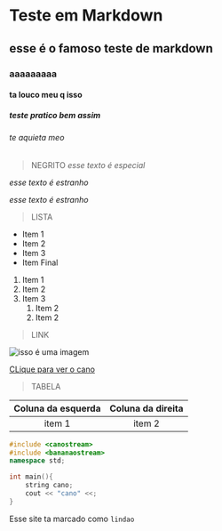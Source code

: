# Teste em Markdown
## esse é o famoso teste de markdown
### aaaaaaaaa
#### ta louco meu q isso
##### teste pratico bem assim 
###### te aquieta meo

>NEGRITO
*esse texto é especial*

_esse texto é estranho_

*esse texto* _é estranho_
>LISTA 

* Item 1
* Item 2 
* Item 3 
* Item Final

1. Item 1 
2. Item 2
3. Item 3
    1. Item 2
    2. Item 2 

>LINK

![isso é uma imagem](https://images.tcdn.com.br/img/img_prod/624414/tubo_cano_pvc_soldavel_cola_de_60mm_2_barra_6_metros_1659_1_20200224170914.jpeg "Essa é uma imagem")

[CLique para ver o cano](https://www.google.com/url?sa=i&url=https%3A%2F%2Fwww.hidrauconex.com%2Ftubo-cano-pvc-soldavel-cola-de-60mm-2-barra-6-metros&psig=AOvVaw1eN-owR1Mjr8niJfWUvBrq&ust=1718923417803000&source=images&cd=vfe&opi=89978449&ved=0CBEQjRxqFwoTCPilwO_e6IYDFQAAAAAdAAAAABAE)

>TABELA

|Coluna da esquerda| Coluna da direita  |
| :---------------:| :----------------: |
| item 1           | item 2             |
```cpp
#include <canostream>
#include <bananaostream> 
namespace std;

int main(){
    string cano;
    cout << "cano" <<;
}
```

Esse site ta marcado como `lindao`

          


